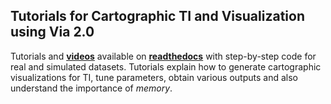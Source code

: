 ## Tutorials for Cartographic TI and Visualization using Via 2.0
Tutorials and **[videos](https://pyvia.readthedocs.io/en/latest/Tutorial%20Video.html)**  available on **[readthedocs](https://pyvia.readthedocs.io/en/latest/)** with step-by-step code for real and simulated datasets. Tutorials explain how to generate cartographic visualizations for TI, tune parameters, obtain various outputs and also understand the importance of *memory*.
